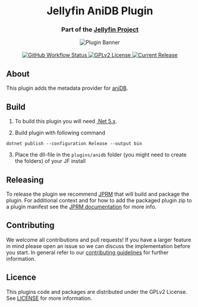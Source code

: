 <h1 align="center">Jellyfin AniDB Plugin</h1>
<h3 align="center">Part of the <a href="https://jellyfin.media">Jellyfin Project</a></h3>

<p align="center">
<img alt="Plugin Banner" src="https://raw.githubusercontent.com/jellyfin/jellyfin-ux/master/plugins/SVG/jellyfin-plugin-anidb.svg?sanitize=true"/>
<br/>
<br/>
<a href="https://github.com/jellyfin/jellyfin-plugin-anidb/actions?query=workflow%3A%22Test+Build+Plugin%22">
<img alt="GitHub Workflow Status" src="https://img.shields.io/github/workflow/status/jellyfin/jellyfin-plugin-anidb/Test%20Build%20Plugin.svg">
</a>
<a href="https://github.com/jellyfin/jellyfin-plugin-anidb/blob/master/LICENSE">
<img alt="GPLv2 License" src="https://img.shields.io/github/license/jellyfin/jellyfin-plugin-anidb.svg"/>
</a>
<a href="https://github.com/jellyfin/jellyfin-plugin-anidb/releases">
<img alt="Current Release" src="https://img.shields.io/github/release/jellyfin/jellyfin-plugin-anidb.svg"/>
</a>
</p>

## About
This plugin adds the metadata provider for [aniDB](https://anidb.net/).

## Build

1. To build this plugin you will need [.Net 5.x](https://dotnet.microsoft.com/download/dotnet/5.0).

2. Build plugin with following command
  ```
  dotnet publish --configuration Release --output bin
  ```

3. Place the dll-file in the `plugins/anidb` folder (you might need to create the folders) of your JF install

## Releasing

To release the plugin we recommend [JPRM](https://github.com/oddstr13/jellyfin-plugin-repository-manager) that will build and package the plugin.
For additional context and for how to add the packaged plugin zip to a plugin manifest see the [JPRM documentation](https://github.com/oddstr13/jellyfin-plugin-repository-manager) for more info.

## Contributing

We welcome all contributions and pull requests! If you have a larger feature in mind please open an issue so we can discuss the implementation before you start.
In general refer to our [contributing guidelines](https://github.com/jellyfin/.github/blob/master/CONTRIBUTING.md) for further information.

## Licence

This plugins code and packages are distributed under the GPLv2 License. See [LICENSE](./LICENSE) for more information.
